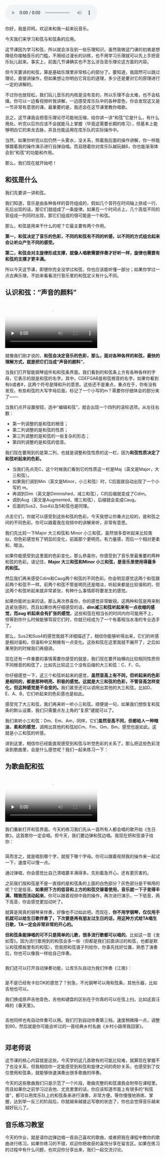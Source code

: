<audio title="06｜和弦条与弹唱：你这么多年的生日歌可能都没唱对" src="https://static001.geekbang.org/resource/audio/3f/0d/3ff9232fb7a175a597a849b16201c20d.mp3" controls="controls"></audio> 
<p>你好，我是邓柯。欢迎来和我一起来玩音乐。</p><p>今天我们来学习和弦与和弦条的应用。</p><p>这节课因为学习和弦，所以就会涉及到一些乐理知识。虽然我做这门课的初衷是想降低你接触音乐的门槛，不用经过漫长的训练，也不用学习乐理就可以先上手把音乐玩儿起来。事实上，前面几节课确实也不怎么涉及音乐理论这方面的内容。</p><p>但今天要讲的和弦，算是基础乐理里非常核心的部分了。要知道，我固然可以跳过理论，直接讲操作，但如果想让你明白它背后的道理，多少还是要对它的原理进行一定的讲解的。</p><p>不过你也放轻松，我们玩儿音乐的内核是没有变的，所以乐理不会太难，也不会枯燥。你可以一边看视频听我讲解，一边感受库乐队中的各种音色，你会发现这又是一节非常有意思的课。最重要的是，我还会在这节课里教你唱歌。</p><p>总之，这节课我会把音乐理论尽可能地压缩，给你讲一讲“和弦”它是什么，有什么用处。听完以后你应该不会就能马上掌握（毕竟这需要长期的练习），但基本上能够明白它的来龙去脉，并且也能运用在库乐队的实际操作中。</p><p>当然，如果你听完以后仍然一头雾水，没关系，照着我后面的操作讲解，你一样能够跟着我的操作演示进行自弹自唱。而且随着你对库乐队越玩越6，你也能渐渐体会到“和弦”的功能和作用。</p><!-- [[[read_end]]] --><p>那么，我们现在就开始吧！</p><h2>和弦是什么</h2><p>我们先要讲一讲和弦。</p><p>我们知道，音乐是由各种各样的音符组成的，假如几个音符在时间轴上排成一行、先后出现的话，那它们就组成了一条旋律。如果在一个时间点上，几个高低不同的音组成一列同时出现，那它们组成的很可能是一个和弦。</p><p>那么，和弦是用来干什么的呢？它最主要有两个作用。</p><p><strong>第一，和弦决定了音乐的色彩，不同的和弦有不同的听感，以不同的方式组合起来会让听众产生不同的感受。</strong></p><p><strong>第二，和弦会对主旋律形成支撑，就像人唱歌需要伴奏才好听一样，旋律也需要有和弦的支撑才更丰满。</strong></p><p>所以今天这节课，即便你完全没学过和弦，你也应该能听懂一部分；如果你学过一点古典乐理，不妨来看看流行音乐里的和弦定义有什么不同。</p><h2>认识和弦：“声音的颜料”</h2><p><video poster="https://media001.geekbang.org/1bb2c836e61b4a97b320db3a58e1570f/snapshots/4f2e8f2bef774c2e9b2b52d158cdee64-00005.jpg" preload="none" controls=""><source src="https://media001.geekbang.org/customerTrans/7e27d07d27d407ebcc195a0e78395f55/3985dc10-1774da2d1c5-0000-0000-01d-dbacd.mp4" type="video/mp4"><source src=" https://media001.geekbang.org/e9c09873f88645d8806b2e7bc7a9277f/f9ec342d37a845f0b301023113517e8a-fa270b5964ca5166bdf4bf1163c400d7-sd.m3u8" type="application/x-mpegURL"></video></p><p>就像我们刚才说的，<strong>和弦会决定音乐的色彩，那么，面对各种各样的和弦，最快的理解方式，就是把它们当成“声音的颜料”</strong>。</p><p>当我们打开智能钢琴组件和和弦条界面。我们看到的和弦条上方有各种各样的字母，它表示的就是和弦的名字。其中，CDEFGAB是和弦根音的名字。如果你看到有b或者#，这两个符号是降和升的意思。这些还不是重点，重点在于，你有没有发现，有些和弦的大写字母后面，标记了一个小写的m？需要你仔细体会的部分来了——</p><p>当我们点开设置按钮，选中“编辑和弦”，就会出现一个四列的滚轮选项。从左往右数：</p><ul>
<li>第一列调整的是和弦的根音；</li>
<li>第二列调整的是和弦的性质；</li>
<li>第三列调整的是和弦的一些复杂的形态；</li>
<li>第四列调整的是和弦的低音。</li>
</ul><p>我们现在要用到的是第二列，也就是调整和弦性质的这一栏，因为<strong>和弦性质决定了和弦听起来的色彩。</strong></p><ul>
<li>当我们先点亮C，这个时候我们看到它的性质这一栏是Maj（英文是Major，大三和弦）。</li>
<li>如果我们调到Min（英文是Minor，小三和弦）时，C后面就自动出现了一个小写的 m。</li>
<li>再调到Dim（英文是Diminished，减三和弦），C的后缀就变成了Cdim。</li>
<li>调到Aug（英文是Augmented，增三和弦），后缀就会变成Caug。</li>
<li>后面的Sus2、Sus4以及5和弦也是同理。</li>
</ul><p>点击它们，你就可以感受到这些和弦的色彩。今天我想让你重点比较的，是和弦之间的不同色彩。你可以跟着我在视频中的讲解来听，非常有意思。</p><p>我们先比较一下Major 大三和弦和 Minor 小三和弦，虽然很多音听起来比较类似，但色彩感觉有了明显的变化，前面那个更明亮，有力量感，而后一个相对更柔和、暗淡。</p><p>如果你能感受到这里面的色彩变化，那么恭喜你，你感受到了音乐里最重要的两种和弦的色彩。请记住，<strong>Major 大三和弦和Minor 小三和弦，是音乐里使用得最多的和弦。</strong></p><p>然后我们再来感受Cdim和Caug两个和弦的不同色彩。你会明显感觉这两个和弦跟前两个和弦不一样。前两个和弦不管是明亮还是暗淡，听起来都是比较谐和的，但这两个和弦听起来就非常紧张，有种什么事情即将要发生的感觉。</p><p>如果你能听出来的话，那么再次恭喜你，你的感觉非常敏锐。这两种和弦是用来制造紧张感的，而且如果你再仔细感受的话，<strong>dim减三和弦听起来有一点收缩的感觉，而aug 听起来会有扩张的感觉</strong>。这些和弦在相当长的时间内你可能用不上，但等到你什么时候能够驾驭它们时，你就已经成为了一个有着相当水准的专业选手了。</p><p>那么，Sus2和Sus4的感觉我就不详细描述了，相信你能够听得出来，它们的听感是相对谐和，但谐和中又稍微有一点变化。这些和弦在这里我就不展开了，之后如果用到的时候我们再细讲。</p><p>现在还有一件重要的事情需要你感受的就是，我们现在要开始横向比较相同性质但不同根音的和弦了，比如先比较这三个没有后缀的大三和弦：C、F、G。</p><p>你仔细感觉一下，这三个和弦听起来的感觉，<strong>虽然音高上有不同，但听起来的色彩是相同的，都是那种明亮、积极的感觉。这就是大三和弦的色彩，不管音高怎样变化，但这种感觉是不会变的。</strong>我们甚至还可以调用出其他的大三和弦，比如D、E、A、B，它们听起来的色彩感也是如此。</p><p>感受完了大三和弦，我们再来听一听小三和弦。顺便提一句，如果我们想恢复和弦条的默认设置，我们只需要点左上角的“复原”键就可以了。</p><p>我们来听小三和弦：Dm、Em、Am，同样，它们<strong>虽然音高不同，但都给人一种暗淡、柔和的感觉</strong>，调用出其他的和弦如Cm、Fm、Gm、Bm，感觉也是如此。这就是小三和弦的听感。</p><p>讲到这里，相信你已经能直观感受到和弦与听觉色彩的关系了。那么把这些色彩渲染到歌曲里，会是什么感觉呢？我们一起来练习一下：</p><h2>为歌曲配和弦</h2><p><video poster="https://media001.geekbang.org/ca5d3b91998c401e9951eb0c0c75f62d/snapshots/35c35d628b1043a8bfc18f4a27db6da8-00005.jpg" preload="none" controls=""><source src="https://media001.geekbang.org/customerTrans/7e27d07d27d407ebcc195a0e78395f55/5032a2cc-1774df61a42-0000-0000-01d-dbacd.mp4" type="video/mp4"><source src=" https://media001.geekbang.org/ace529d29a974e41b51bf8eb2b172850/df9b09728c6f4a9ebff2e7b08504f92a-1f84fb33fd580083319608f5d0014a31-sd.m3u8" type="application/x-mpegURL"></video></p><p>我们重新打开和弦界面。今天的练习我们先从一首所有人都会唱的歌开始《生日歌》。这首歌你一定会唱。但今天，我们要边弹和弦边唱。我现在把和弦谱子给你：</p><p><img src="https://static001.geekbang.org/resource/image/40/1b/40fbf461b45de9ab179483c77b3ed91b.png" alt=""></p><p>简而言之，就是唱到哪个字，就按下哪个字母。你可以跟着视频我的操作来一起试一下，速度可以慢一点。</p><p>通过弹唱，你会感觉比自己清唱要丰满得多。先别着急开心，还有更厉害的。</p><p>之前我们按和弦是不是一直按的是和弦条的上面的白色部分？灰色部分是干嘛用的呢？它是低音。<strong>如果把下方的低音和上方的和弦交替着使用，音乐就一下子变得丰满、精致而流动起来</strong>。你可以跟着视频中我的操作，再次进行演示，一下低音，两下高音，你会感觉更加动听了。</p><p>就算是用真的钢琴来伴奏，好像也不过如此吧。而现在，<strong>你不用学钢琴，仅仅用手机就可以给生日歌伴奏了，下次要是再有朋友过生日的话，用这种方式给TA唱生日歌，TA一定会非常非常的开心的。</strong></p><p><strong>但和弦条能弹唱的可不只是简单的儿歌，很多流行歌都可以唱的</strong>。比如这一首《发如雪》。因为流行歌用到的和弦会多一些（但都是我们前面讲过的和弦，也都是默认和弦模板里有的和弦），但我把和弦谱子列给你，你事先找好位置，熟悉了演奏后，你也可以像我一样给自己伴奏。</p><p><img src="https://static001.geekbang.org/resource/image/12/73/12c4a97bf370d957df278340a7a40e73.png" alt=""></p><p>我们还可以打开自动弹奏功能，让库乐队自动为我们伴奏《江南》：</p><p><img src="https://static001.geekbang.org/resource/image/0e/e1/0e0a805a948bbedd28fc4dd4ef15dae1.png" alt=""></p><p>是不是已经有卡拉OK的感觉了？别急，不光钢琴可以用和弦条，其他乐器，比如吉他也可以。</p><p>我们换成原声吉他音色，吉他和键盘的区别在于你真的可以在弦上扫。比如这首汪峰的《春天里》。</p><p><img src="https://static001.geekbang.org/resource/image/44/d0/44b97446bd402ed227c1bf21d8b00bd0.png" alt=""></p><p>吉他同样也有自动伴奏可以用。我们打到自动伴奏第三档，速度稍微降一点，调整到90，然后就是你可能会听过的一首经典乡村名曲《乡村小路带我回家》。</p><p><img src="https://static001.geekbang.org/resource/image/7c/e1/7c6f4ac133fa4865b4c6f1ea1e0d46e1.png" alt=""></p><h2>邓老师说</h2><p>这节课的核心内容就是这些。今天学的这几首歌有的可能比较难，就算现在掌握不了也没关系，但我相信你一定能感受到和弦和旋律之间的奇妙关系，也感受到了仅仅使用和弦条，就能够快速演奏出很多歌曲的伴奏。</p><p>今天的这些歌曲我们只是示范了一个片段，歌曲完整的和弦谱我会附带在课程里。而且如果你之前学习过吉他、尤克里里的话，你应该知道市面上有很多的“和弦谱”，都可以用库乐队上的和弦条来进行演奏，非常方便。等你慢慢地熟练、掌握，达到举一反三的阶段后，你就越来越接近写歌的状态了，你也会觉得音乐越来越好玩儿了。</p><h2>音乐练习教室</h2><p>今天的作业，就是请你边弹边唱一首自己喜欢的歌曲，或者把我在课程中教你的歌曲进行练习。如果你练习的不错，欢迎你把收获的喜悦分享在留言区。如果在练习的过程中有什么问题，也欢迎你分享出来，我们一起交流讨论。</p>